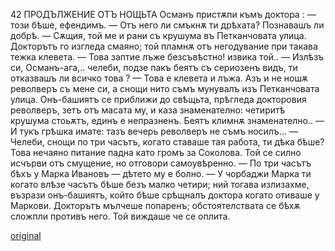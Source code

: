 ﻿42	ПРОДЪЛЖЕНИЕ ОТЪ НОЩЬТА
Османъ пристѫпи къмъ доктора : — този бѣше, ефендимъ.
— Отъ него ли смъкнѫ ти дрѣхата? Познавашъ ли добрѣ.
— Сѫщия, той ме и рани съ крушума въ Петканчовата улица.
Докторътъ го изгледа смаяно; той пламнѫ отъ негодувание при такава тежка клевета.
— Това заптие лъже безсъвѣстно! извика той..
— Излѣзъ си, Османъ-ага,.. челеби, подзе пакъ беятъ съ сериозенъ видъ, ти отказвашъ ли всичко това ?
— Това е клевета и лъжа. Азъ и не ношѫ револверъ съ мене си, а снощи нито съмъ мунувалъ изъ Петканчовата улица.
Онъ-башиятъ се приближи до свѣщьта, прѣгледа докторовия револверъ, зетъ отъ масата му, и каза знаменателно: четиритѣ крушума стоьѫтъ, единъ е непразненъ. Беятъ климнѫ знаменателно..
— И тукъ грѣшка имате: тазъ вечерь револверъ не съмъ носилъ...
— Челеби, снощи по три часътъ, когато ставаше тая работа, ти дѣка бѣше?
Това нечаяно питание падна като громъ за Соколова. Той се силно исчърви отъ смущение, но отговори самоувѣренно.
— По три часътъ бѣхъ у Марка Ивановъ — дѣтето му е болно.
— У чорбаджи Марка ти когато влѣзе часътъ бѣше безъ малко четири; ний тогава излизахме, възрази онъ-башиятъ, който бѣше срѣщналъ доктора когато отиваше у Маркови.
Докторътъ мълчеше попаренъ; обстоятелствата се бѣхѫ сложпли противъ него. Той виждаше че се оплита.

[original](images/053.jpg)